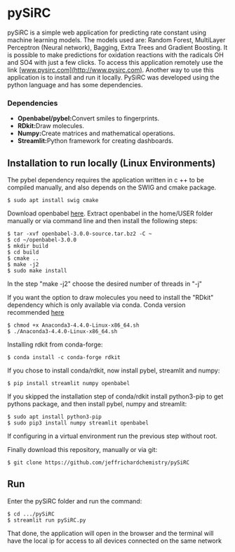 # pySiRC
pySiRC is a simple web application for predicting rate constant using machine learning models.
The models used are: Random Forest, MultiLayer Perceptron (Neural network), Bagging, Extra Trees and Gradient Boosting. It is possible to make predictions for oxidation reactions with the radicals OH and SO4 with just a few clicks. To access this application remotely use the link [www.pysirc.com](http://www.pysirc.com).
Another way to use this application is to install and run it locally. PySiRC was developed using the python language and has some dependencies.

### Dependencies
<ul>
<li><b>Openbabel/pybel:</b>Convert smiles to fingerprints.</li>
<li><b>RDkit:</b>Draw molecules.</li>
<li><b>Numpy:</b>Create matrices and mathematical operations.</li>
<li><b>Streamlit:</b>Python framework for creating dashboards.</li>
</ul>

## Installation to run locally (Linux Environments)
The pybel dependency requires the application written in c ++ to be compiled manually,
and also depends on the SWIG and cmake package.
```
$ sudo apt install swig cmake
```
Download openbabel [here](https://github.com/openbabel/openbabel/releases/download/openbabel-3-0-0/openbabel-3.0.0-source.tar.bz2).
Extract openbabel in the home/USER folder manually or via command line and then install the following steps:
```
$ tar -xvf openbabel-3.0.0-source.tar.bz2 -C ~
$ cd ~/openbabel-3.0.0
$ mkdir build
$ cd build
$ cmake ..
$ make -j2
$ sudo make install
```
In the step "make -j2" choose the desired number of threads in "-j"

If you want the option to draw molecules you need to install the "RDkit" 
dependency which is only available via conda. Conda version recommended [here](https://repo.anaconda.com/archive/Anaconda3-4.4.0-Linux-x86_64.sh)
```
$ chmod +x Anaconda3-4.4.0-Linux-x86_64.sh
$ ./Anaconda3-4.4.0-Linux-x86_64.sh
```
Installing rdkit from conda-forge:
```
$ conda install -c conda-forge rdkit
```
If you chose to install conda/rdkit, now install pybel, streamlit and numpy:
```
$ pip install streamlit numpy openbabel
```

If you skipped the installation step of conda/rdkit
install python3-pip to get pythons package, and then install pybel, numpy and streamlit:
```
$ sudo apt install python3-pip
$ sudo pip3 install numpy streamlit openbabel
```
If configuring in a virtual environment run the previous step without root.

Finally download this repository, manually or via git:
```
$ git clone https://github.com/jeffrichardchemistry/pySiRC
```

## Run
Enter the pySiRC folder and run the command:
```
$ cd .../pySiRC
$ streamlit run pySiRC.py
```
That done, the application will open in the browser and the terminal will have the
local ip for access to all devices connected on the same network


